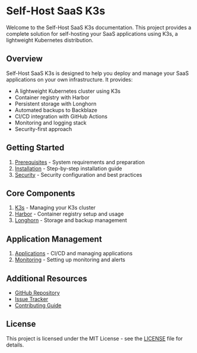 # Self-Host SaaS K3s

Welcome to the Self-Host SaaS K3s documentation. This project provides a complete solution for self-hosting your SaaS applications using K3s, a lightweight Kubernetes distribution.

## Overview

Self-Host SaaS K3s is designed to help you deploy and manage your SaaS applications on your own infrastructure. It provides:

- A lightweight Kubernetes cluster using K3s
- Container registry with Harbor
- Persistent storage with Longhorn
- Automated backups to Backblaze
- CI/CD integration with GitHub Actions
- Monitoring and logging stack
- Security-first approach

## Getting Started

1. [Prerequisites](prerequisites.md) - System requirements and preparation
2. [Installation](installation.md) - Step-by-step installation guide
3. [Security](security.md) - Security configuration and best practices

## Core Components

1. [K3s](k3s.md) - Managing your K3s cluster
2. [Harbor](harbor.md) - Container registry setup and usage
3. [Longhorn](longhorn.md) - Storage and backup management

## Application Management

1. [Applications](applications.md) - CI/CD and managing applications
2. [Monitoring](monitoring.md) - Setting up monitoring and alerts 

## Additional Resources

- [GitHub Repository](https://github.com/humansoftware/self-host-saas-k3s)
- [Issue Tracker](https://github.com/humansoftware/self-host-saas-k3s/issues) 
- [Contributing Guide](https://github.com/humansoftware/self-host-saas-k3s/blob/main/CONTRIBUTING.md)


## License

This project is licensed under the MIT License - see the [LICENSE](LICENSE) file for details.